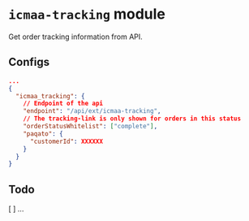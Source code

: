 # `icmaa-tracking` module

Get order tracking information from API.

## Configs

```json
...
{
  "icmaa_tracking": {
    // Endpoint of the api
    "endpoint": "/api/ext/icmaa-tracking",
    // The tracking-link is only shown for orders in this status
    "orderStatusWhitelist": ["complete"],
    "paqato": {
      "customerId": XXXXXX
    }
  }
}
```

## Todo

[ ] ...
